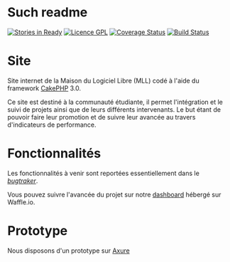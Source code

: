 # Such readme
[![Stories in Ready](https://badge.waffle.io/MaisonLogicielLibre/Website.svg?label=ready&title=Ready)](http://waffle.io/MaisonLogicielLibre/Website)
[![Licence GPL](http://img.shields.io/badge/license-GPL-green.svg)](http://www.gnu.org/licenses/quick-guide-gplv3.fr.html)
[![Coverage Status](https://coveralls.io/repos/MaisonLogicielLibre/Website/badge.svg?branch=develop&service=github)](https://coveralls.io/github/MaisonLogicielLibre/Website?branch=develop)
[![Build Status](https://travis-ci.org/MaisonLogicielLibre/Website.svg?branch=develop)](https://travis-ci.org/MaisonLogicielLibre/Website)

# Site
Site internet de la Maison du Logiciel Libre (MLL) codé à l'aide du framework [CakePHP](http://cakephp.org/) 3.0.

Ce site est destiné à la communauté étudiante, il permet l'intégration et le suivi de projets ainsi que de leurs différents intervenants. Le but étant de pouvoir faire leur promotion et de suivre leur avancée au travers d'indicateurs de performance.

# Fonctionnalités

Les fonctionnalités à venir sont reportées essentiellement dans le [*bugtraker*](https://github.com/MaisonLogicielLibre/TableauDeBord/issues).

Vous pouvez suivre l'avancée du projet sur notre [dashboard](https://waffle.io/MaisonLogicielLibre/Website) hébergé sur Waffle.io.

# Prototype

Nous disposons d'un prototype sur [Axure](http://nlw8u5.axshare.com/#p=dashboard)
